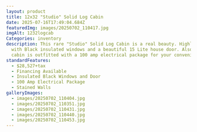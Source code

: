 ```yaml
---
layout: product
title: 12x32 "Studio" Solid Log Cabin
date: 2025-07-16T17:49:04.684Z
featuredImg: images/20250702_110417.jpg
imgAlt: 1232logcab
Categories: inventory
description: This rare "Studio" Solid Log Cabin is a real beauty. Highlighted
  with Black insulated windows and a beautiful 15 Lite house door. Also this
  cabin is outfitted with a 100 amp electrical package for your convenience!
standardFeatures:
  - $28,527+tax
  - Financing Available
  - Insulated Black Windows and Door
  - 100 Amp Electrical Package
  - Stained Walls
galleryImages:
  - images/20250702_110404.jpg
  - images/20250702_110351.jpg
  - images/20250702_110431.jpg
  - images/20250702_110440.jpg
  - images/20250702_110453.jpg
---
```


